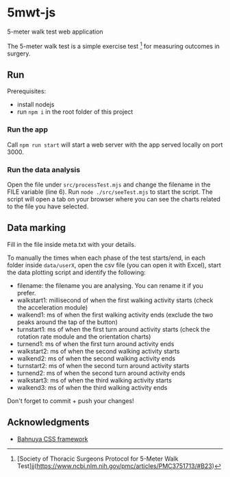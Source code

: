 # 5mwt-js
5-meter walk test web application

The 5-meter walk test is a simple exercise test [^1] for measuring outcomes in surgery.


[^1]: [Society of Thoracic Surgeons Protocol for 5-Meter Walk Test]jj(https://www.ncbi.nlm.nih.gov/pmc/articles/PMC3751713/#B23)

## Run

Prerequisites:
- install nodejs
- run `npm i` in the root folder of this project

### Run the app
Call `npm run start` will start a web server with the app served locally on port 3000.

### Run the data analysis
Open the file under `src/processTest.mjs` and change the filename in the FILE variable (line 6). Run `node ./src/seeTest.mjs` to start the script.
The script will open a tab on your browser where you can see the charts related to the file you have selected.

## Data marking
Fill in the file inside meta.txt with your details.

To manually the times when each phase of the test starts/end, in each folder inside `data/userX`, open the csv file (you can open it with Excel), start the data plotting script and identify the following:

- filename: the filename you are analysing. You can rename it if you prefer.
- walkstart1: millisecond of when the first walking activity starts (check the acceleration module)
- walkend1: ms of when the first walking activity ends (exclude the two peaks around the tap of the button)
- turnstart1: ms of when the first turn around activity starts (check the rotation rate module and the orientation charts)
- turnend1: ms of when the first turn around activity ends
- walkstart2: ms of when the second walking activity starts
- walkend2: ms of when the second walking activity ends
- turnstart2: ms of when the second turn around activity starts
- turnend2: ms of when the second turn around activity ends
- walkstart3: ms of when the third walking activity starts
- walkend3: ms of when the third walking activity ends

Don't forget to commit + push your changes!


## Acknowledgments

- [Bahnuya CSS framework](https://hakanalpay.com/bahunya/)